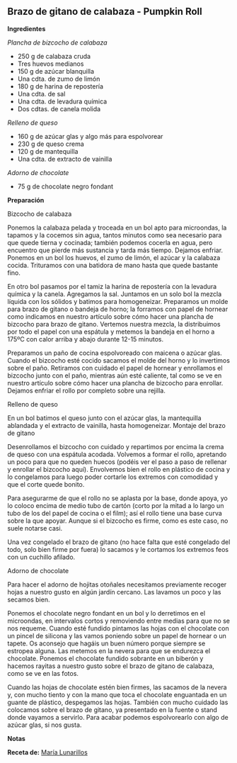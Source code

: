 ## Brazo de gitano de calabaza - Pumpkin Roll

**Ingredientes**

*Plancha de bizcocho de calabaza*

- 250 g de calabaza cruda
- Tres huevos medianos
- 150 g de azúcar blanquilla
- Una cdta. de zumo de limón
- 180 g de harina de repostería
- Una cdta. de sal
- Una cdta. de levadura química
- Dos cdtas. de canela molida

*Relleno de queso*

- 160 g de azúcar glas y algo más para espolvorear
- 230 g de queso crema
- 120 g de mantequilla
- Una cdta. de extracto de vainilla

*Adorno de chocolate*

- 75 g de chocolate negro fondant

**Preparación**

Bizcocho de calabaza

Ponemos la calabaza pelada y troceada en un bol apto para microondas, la tapamos y la cocemos sin agua, tantos minutos como sea necesario para que quede tierna y cocinada; también podemos cocerla en agua, pero encuentro que pierde más sustancia y tarda más tiempo. Dejamos enfriar.
Ponemos en un bol los huevos, el zumo de limón, el azúcar y  la calabaza cocida. Trituramos con una batidora de mano hasta que quede bastante fino.


En otro bol pasamos por el tamiz la harina de repostería con la levadura química y la canela. Agregamos la sal.
Juntamos en un solo bol la mezcla líquida con los sólidos y batimos para homogeneizar.
Preparamos un molde para brazo de gitano o bandeja de horno; la forramos con papel de hornear como indicamos en nuestro artículo sobre cómo hacer una plancha de bizcocho para brazo de gitano.
Vertemos nuestra mezcla, la distribuimos por todo el papel con una espátula y metemos la bandeja en el horno a 175ºC con calor arriba y abajo durante 12-15 minutos.


Preparamos un paño de cocina espolvoreado con maicena o azúcar glas. Cuando el bizcocho esté cocido sacamos el molde del horno y lo invertimos sobre el paño.
Retiramos con cuidado el papel de hornear y enrollamos el bizcocho junto con el paño, mientras aún esté caliente, tal como se ve en nuestro artículo sobre cómo hacer una plancha de bizcocho para enrollar.
Dejamos enfriar el rollo por completo sobre una rejilla.

Relleno de queso

En un bol batimos el queso junto con el azúcar glas, la mantequilla ablandada y el extracto de vainilla, hasta homogeneizar.
Montaje del brazo de gitano

Desenrollamos el bizcocho con cuidado y repartimos por encima la crema de queso con una espátula acodada. Volvemos a formar el rollo, apretando un poco para que no queden huecos (podéis ver el paso a paso de rellenar y enrollar el bizcocho aquí). Envolvemos bien el rollo en plástico de cocina y lo congelamos para luego poder cortarle los extremos con comodidad y que el corte quede bonito.


Para asegurarme de que el rollo no se aplasta por la base, donde apoya, yo lo coloco encima de medio tubo de cartón (corto por la mitad a lo largo un tubo de los del papel de cocina o el film); así el rollo tiene una base curva sobre la que apoyar. Aunque si el bizcocho es firme, como es este caso, no suele notarse casi.


Una vez congelado el brazo de gitano (no hace falta que esté congelado del todo, solo bien firme por fuera) lo sacamos y le cortamos los extremos feos con un cuchillo afilado.

Adorno de chocolate

Para hacer el adorno de hojitas otoñales necesitamos previamente recoger hojas a nuestro gusto en algún jardín cercano. Las lavamos un poco y las secamos bien.


Ponemos el chocolate negro fondant en un bol y lo derretimos en el microondas, en intervalos cortos y removiendo entre medias para que no se nos requeme. Cuando esté fundido pintamos las hojas con el chocolate con un pincel de silicona y las vamos poniendo sobre un papel de hornear o un tapete. Os aconsejo que hagáis un buen número porque siempre se estropea alguna. Las metemos en la nevera para que se endurezca el chocolate.
Ponemos el chocolate fundido sobrante en un biberón y hacemos rayitas a nuestro gusto sobre el brazo de gitano de calabaza, como se ve en las fotos.


Cuando las hojas de chocolate estén bien firmes, las sacamos de la nevera y, con mucho tiento y con la mano que toca el chocolate enguantada en un guante de plástico, despegamos las hojas.
También con mucho cuidado las colocamos sobre el brazo de gitano, ya presentado en la fuente o stand donde vayamos a servirlo. Para acabar podemos espolvorearlo con algo de azúcar glas, si nos gusta.

**Notas**



**Receta de:** [María Lunarillos](https://www.marialunarillos.com/blog/2016/10/brazo-de-gitano-de-calabaza-y-queso.html)
